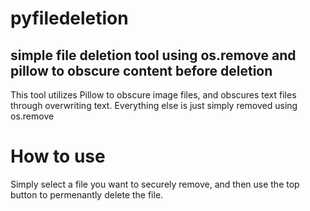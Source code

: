 # pyfiledeletion

## simple file deletion tool using os.remove and pillow to obscure content before deletion


This tool utilizes Pillow to obscure image files, and obscures text files through overwriting text. 
Everything else is just simply removed using os.remove

# How to use
Simply select a file you want to securely remove, and then use the top button to permenantly delete the file.



